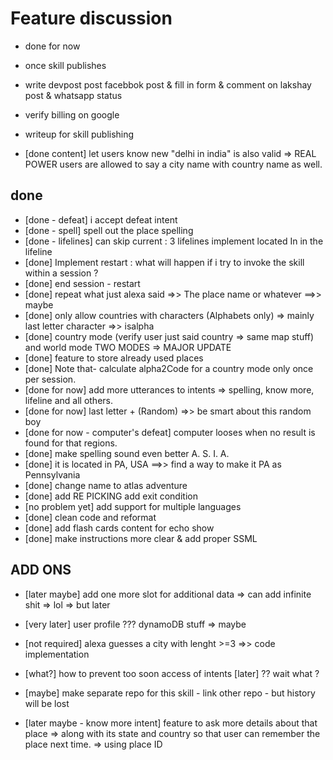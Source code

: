 # Feature discussion

- done for now
- once skill publishes
- write devpost post
facebbok post & fill in form & comment on lakshay post & whatsapp status

- verify billing on google 

- writeup for skill publishing

- [done content] let users know new "delhi in india" is also valid => REAL POWER users are allowed to say a city name with country name as well.


## done

- [done - defeat] i accept defeat intent
- [done - spell] spell out the place spelling
- [done - lifelines] can skip current : 3 lifelines implement located In in the lifeline
- [done] Implement restart : what will happen if i try to invoke the skill within a session ?
- [done] end session - restart 
- [done] repeat what just alexa said =>> The place name or whatever ==>> maybe 
- [done] only allow countries with characters (Alphabets only) => mainly last letter character =>> isalpha
- [done] country mode (verify user just said country => same map stuff) and world mode TWO MODES => MAJOR UPDATE
- [done] feature to store already used places 
- [done] Note that- calculate alpha2Code for a country mode only once per session.
- [done for now] add more utterances to intents => spelling, know more, lifeline and all others.
- [done for now] last letter + (Random) =>> be smart about this random boy
- [done for now - computer's defeat] computer looses when no result is found for that regions. 
- [done] make spelling sound even better A. S. I. A.
- [done] it is located in PA, USA ==>> find a way to make it PA as Pennsylvania
- [done] change name to atlas adventure
- [done] add RE PICKING add exit condition
- [no problem yet] add support for multiple languages
- [done] clean code and reformat
- [done] add flash cards content for echo show
- [done] make instructions more clear & add proper SSML


## ADD ONS

- [later maybe] add one more slot for additional data => can add infinite shit => lol => but later
- [very later] user profile ??? dynamoDB stuff => maybe

- [not required] alexa guesses a city with lenght >=3 =>> code implementation
- [what?] how to prevent too soon access of intents [later] ?? wait what ?
- [maybe] make separate repo for this skill - link other repo - but history will be lost	

- [later maybe - know more intent] feature to ask more details about that place => along with its state and country
  so that user can remember the place next time. => using place ID
